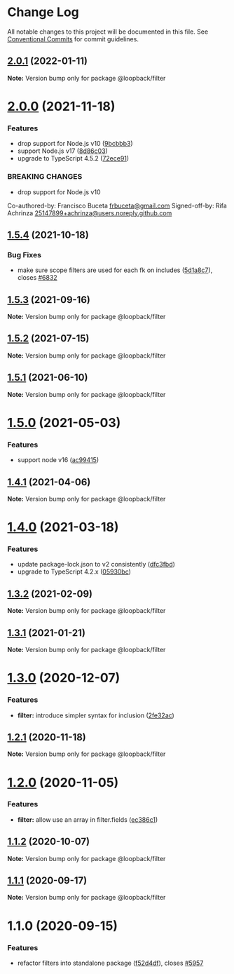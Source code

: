 # Change Log

All notable changes to this project will be documented in this file.
See [Conventional Commits](https://conventionalcommits.org) for commit guidelines.

## [2.0.1](https://github.com/loopbackio/loopback-next/compare/@loopback/filter@2.0.0...@loopback/filter@2.0.1) (2022-01-11)

**Note:** Version bump only for package @loopback/filter





# [2.0.0](https://github.com/loopbackio/loopback-next/compare/@loopback/filter@1.5.4...@loopback/filter@2.0.0) (2021-11-18)


### Features

* drop support for Node.js v10 ([9bcbbb3](https://github.com/loopbackio/loopback-next/commit/9bcbbb358ec3eabc3033d4e7e1c22b524a7069b3))
* support Node.js v17 ([8d86c03](https://github.com/loopbackio/loopback-next/commit/8d86c03cb7047e2b1f18d05870628ef5783e71b2))
* upgrade to TypeScript 4.5.2 ([72ece91](https://github.com/loopbackio/loopback-next/commit/72ece91289ecfdfd8747bb9888ad75db73e8ff4b))


### BREAKING CHANGES

* drop support for Node.js v10

Co-authored-by: Francisco Buceta <frbuceta@gmail.com>
Signed-off-by: Rifa Achrinza <25147899+achrinza@users.noreply.github.com>





## [1.5.4](https://github.com/loopbackio/loopback-next/compare/@loopback/filter@1.5.3...@loopback/filter@1.5.4) (2021-10-18)


### Bug Fixes

* make sure scope filters are used for each fk on includes ([5d1a8c7](https://github.com/loopbackio/loopback-next/commit/5d1a8c71d6b79d43bd9b6530f7149fcb1756a71f)), closes [#6832](https://github.com/loopbackio/loopback-next/issues/6832)





## [1.5.3](https://github.com/loopbackio/loopback-next/compare/@loopback/filter@1.5.2...@loopback/filter@1.5.3) (2021-09-16)

**Note:** Version bump only for package @loopback/filter





## [1.5.2](https://github.com/loopbackio/loopback-next/compare/@loopback/filter@1.5.1...@loopback/filter@1.5.2) (2021-07-15)

**Note:** Version bump only for package @loopback/filter





## [1.5.1](https://github.com/loopbackio/loopback-next/compare/@loopback/filter@1.5.0...@loopback/filter@1.5.1) (2021-06-10)

**Note:** Version bump only for package @loopback/filter





# [1.5.0](https://github.com/loopbackio/loopback-next/compare/@loopback/filter@1.4.1...@loopback/filter@1.5.0) (2021-05-03)


### Features

* support node v16 ([ac99415](https://github.com/loopbackio/loopback-next/commit/ac994154543bde22b4482ba98813351656db1b55))





## [1.4.1](https://github.com/loopbackio/loopback-next/compare/@loopback/filter@1.4.0...@loopback/filter@1.4.1) (2021-04-06)

**Note:** Version bump only for package @loopback/filter





# [1.4.0](https://github.com/loopbackio/loopback-next/compare/@loopback/filter@1.3.2...@loopback/filter@1.4.0) (2021-03-18)


### Features

* update package-lock.json to v2 consistently ([dfc3fbd](https://github.com/loopbackio/loopback-next/commit/dfc3fbdae0c9ca9f34c64154a471bef22d5ac6b7))
* upgrade to TypeScript 4.2.x ([05930bc](https://github.com/loopbackio/loopback-next/commit/05930bc0cece3909dd66f75ad91eeaa2d365a480))





## [1.3.2](https://github.com/loopbackio/loopback-next/compare/@loopback/filter@1.3.1...@loopback/filter@1.3.2) (2021-02-09)

**Note:** Version bump only for package @loopback/filter





## [1.3.1](https://github.com/loopbackio/loopback-next/compare/@loopback/filter@1.3.0...@loopback/filter@1.3.1) (2021-01-21)

**Note:** Version bump only for package @loopback/filter





# [1.3.0](https://github.com/loopbackio/loopback-next/compare/@loopback/filter@1.2.1...@loopback/filter@1.3.0) (2020-12-07)


### Features

* **filter:** introduce simpler syntax for inclusion ([2fe32ac](https://github.com/loopbackio/loopback-next/commit/2fe32ac0f9c820ff1df242ea6e32c972a4dee383))





## [1.2.1](https://github.com/loopbackio/loopback-next/compare/@loopback/filter@1.2.0...@loopback/filter@1.2.1) (2020-11-18)

**Note:** Version bump only for package @loopback/filter





# [1.2.0](https://github.com/loopbackio/loopback-next/compare/@loopback/filter@1.1.2...@loopback/filter@1.2.0) (2020-11-05)


### Features

* **filter:** allow use an array in filter.fields ([ec386c1](https://github.com/loopbackio/loopback-next/commit/ec386c15bce904c770a9be51f21d4ff3592dd1af))





## [1.1.2](https://github.com/loopbackio/loopback-next/compare/@loopback/filter@1.1.1...@loopback/filter@1.1.2) (2020-10-07)

**Note:** Version bump only for package @loopback/filter





## [1.1.1](https://github.com/loopbackio/loopback-next/compare/@loopback/filter@1.1.0...@loopback/filter@1.1.1) (2020-09-17)

**Note:** Version bump only for package @loopback/filter





# 1.1.0 (2020-09-15)


### Features

* refactor filters into standalone package ([f52d4df](https://github.com/loopbackio/loopback-next/commit/f52d4dffb1873446e3eec4d6c0f50bbeb528c922)), closes [#5957](https://github.com/loopbackio/loopback-next/issues/5957)
